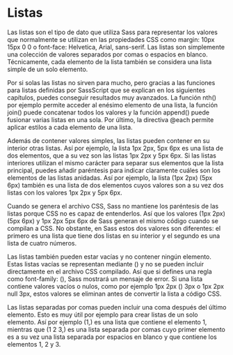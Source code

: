 # Listas

Las listas son el tipo de dato que utiliza Sass para representar los valores que normalmente se utilizan en las propiedades CSS como margin: 10px 15px 0 0 o font-face: Helvetica, Arial, sans-serif. Las listas son simplemente una colección de valores separados por comas o espacios en blanco. Técnicamente, cada elemento de la lista también se considera una lista simple de un solo elemento.

Por si solas las listas no sirven para mucho, pero gracias a las funciones para listas definidas por SassScript que se explican en los siguientes capítulos, puedes conseguir resultados muy avanzados. La función nth() por ejemplo permite acceder al enésimo elemento de una lista, la función join() puede concatenar todos los valores y la función append() puede fusionar varias listas en una sola. Por último, la directiva @each permite aplicar estilos a cada elemento de una lista.

Además de contener valores simples, las listas pueden contener en su interior otras listas. Así por ejemplo, la lista 1px 2px, 5px 6px es una lista de dos elementos, que a su vez son las listas 1px 2px y 5px 6px. Si las listas interiores utilizan el mismo carácter para separar sus elementos que la lista principal, puedes añadir paréntesis para indicar claramente cuáles son los elementos de las listas anidadas. Así por ejemplo, la lista (1px 2px) (5px 6px) también es una lista de dos elementos cuyos valores son a su vez dos listas con los valores 1px 2px y 5px 6px.

Cuando se genera el archivo CSS, Sass no mantiene los paréntesis de las listas porque CSS no es capaz de entenderlos. Así que los valores (1px 2px) (5px 6px) y 1px 2px 5px 6px de Sass generan el mismo código cuando se compilan a CSS. No obstante, en Sass estos dos valores son diferentes: el primero es una lista que tiene dos listas en su interior y el segundo es una lista de cuatro números.

Las listas también pueden estar vacías y no contener ningún elemento. Estas listas vacías se representan mediante () y no se pueden incluir directamente en el archivo CSS compilado. Así que si defines una regla como font-family: (), Sass mostrará un mensaje de error. Si una lista contiene valores vacíos o nulos, como por ejemplo 1px 2px () 3px o 1px 2px null 3px, estos valores se eliminan antes de convertir la lista a código CSS.

Las listas separadas por comas pueden incluir una coma después del último elemento. Esto es muy útil por ejemplo para crear listas de un solo elemento. Así por ejemplo (1,) es una lista que contiene el elemento 1, mientras que (1 2 3,) es una lista separada por comas cuyo primer elemento es a su vez una lista separada por espacios en blanco y que contiene los elementos 1, 2 y 3.
